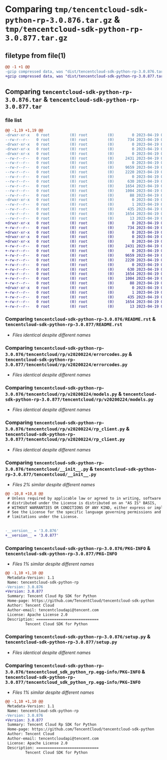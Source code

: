 # Comparing `tmp/tencentcloud-sdk-python-rp-3.0.876.tar.gz` & `tmp/tencentcloud-sdk-python-rp-3.0.877.tar.gz`

## filetype from file(1)

```diff
@@ -1 +1 @@
-gzip compressed data, was "dist/tencentcloud-sdk-python-rp-3.0.876.tar", last modified: Wed Apr 19 00:35:36 2023, max compression
+gzip compressed data, was "dist/tencentcloud-sdk-python-rp-3.0.877.tar", last modified: Wed Apr 19 09:26:59 2023, max compression
```

## Comparing `tencentcloud-sdk-python-rp-3.0.876.tar` & `tencentcloud-sdk-python-rp-3.0.877.tar`

### file list

```diff
@@ -1,19 +1,19 @@
-drwxr-xr-x   0 root         (0) root         (0)        0 2023-04-19 00:35:36.000000 tencentcloud-sdk-python-rp-3.0.876/
--rw-r--r--   0 root         (0) root         (0)      734 2023-04-19 00:35:36.000000 tencentcloud-sdk-python-rp-3.0.876/README.rst
-drwxr-xr-x   0 root         (0) root         (0)        0 2023-04-19 00:35:36.000000 tencentcloud-sdk-python-rp-3.0.876/tencentcloud/
-drwxr-xr-x   0 root         (0) root         (0)        0 2023-04-19 00:35:36.000000 tencentcloud-sdk-python-rp-3.0.876/tencentcloud/rp/
-drwxr-xr-x   0 root         (0) root         (0)        0 2023-04-19 00:35:36.000000 tencentcloud-sdk-python-rp-3.0.876/tencentcloud/rp/v20200224/
--rw-r--r--   0 root         (0) root         (0)     2431 2023-04-19 00:35:36.000000 tencentcloud-sdk-python-rp-3.0.876/tencentcloud/rp/v20200224/errorcodes.py
--rw-r--r--   0 root         (0) root         (0)        0 2023-04-19 00:35:36.000000 tencentcloud-sdk-python-rp-3.0.876/tencentcloud/rp/v20200224/__init__.py
--rw-r--r--   0 root         (0) root         (0)     9659 2023-04-19 00:35:36.000000 tencentcloud-sdk-python-rp-3.0.876/tencentcloud/rp/v20200224/models.py
--rw-r--r--   0 root         (0) root         (0)     2220 2023-04-19 00:35:36.000000 tencentcloud-sdk-python-rp-3.0.876/tencentcloud/rp/v20200224/rp_client.py
--rw-r--r--   0 root         (0) root         (0)        0 2023-04-19 00:35:36.000000 tencentcloud-sdk-python-rp-3.0.876/tencentcloud/rp/__init__.py
--rw-r--r--   0 root         (0) root         (0)      630 2023-04-19 00:35:36.000000 tencentcloud-sdk-python-rp-3.0.876/tencentcloud/__init__.py
--rw-r--r--   0 root         (0) root         (0)     1654 2023-04-19 00:35:36.000000 tencentcloud-sdk-python-rp-3.0.876/PKG-INFO
--rw-r--r--   0 root         (0) root         (0)     1004 2023-04-19 00:35:36.000000 tencentcloud-sdk-python-rp-3.0.876/setup.py
--rw-r--r--   0 root         (0) root         (0)       88 2023-04-19 00:35:36.000000 tencentcloud-sdk-python-rp-3.0.876/setup.cfg
-drwxr-xr-x   0 root         (0) root         (0)        0 2023-04-19 00:35:36.000000 tencentcloud-sdk-python-rp-3.0.876/tencentcloud_sdk_python_rp.egg-info/
--rw-r--r--   0 root         (0) root         (0)        1 2023-04-19 00:35:36.000000 tencentcloud-sdk-python-rp-3.0.876/tencentcloud_sdk_python_rp.egg-info/dependency_links.txt
--rw-r--r--   0 root         (0) root         (0)      435 2023-04-19 00:35:36.000000 tencentcloud-sdk-python-rp-3.0.876/tencentcloud_sdk_python_rp.egg-info/SOURCES.txt
--rw-r--r--   0 root         (0) root         (0)     1654 2023-04-19 00:35:36.000000 tencentcloud-sdk-python-rp-3.0.876/tencentcloud_sdk_python_rp.egg-info/PKG-INFO
--rw-r--r--   0 root         (0) root         (0)       13 2023-04-19 00:35:36.000000 tencentcloud-sdk-python-rp-3.0.876/tencentcloud_sdk_python_rp.egg-info/top_level.txt
+drwxr-xr-x   0 root         (0) root         (0)        0 2023-04-19 09:26:59.000000 tencentcloud-sdk-python-rp-3.0.877/
+-rw-r--r--   0 root         (0) root         (0)      734 2023-04-19 09:26:59.000000 tencentcloud-sdk-python-rp-3.0.877/README.rst
+drwxr-xr-x   0 root         (0) root         (0)        0 2023-04-19 09:26:59.000000 tencentcloud-sdk-python-rp-3.0.877/tencentcloud/
+drwxr-xr-x   0 root         (0) root         (0)        0 2023-04-19 09:26:59.000000 tencentcloud-sdk-python-rp-3.0.877/tencentcloud/rp/
+drwxr-xr-x   0 root         (0) root         (0)        0 2023-04-19 09:26:59.000000 tencentcloud-sdk-python-rp-3.0.877/tencentcloud/rp/v20200224/
+-rw-r--r--   0 root         (0) root         (0)     2431 2023-04-19 09:26:59.000000 tencentcloud-sdk-python-rp-3.0.877/tencentcloud/rp/v20200224/errorcodes.py
+-rw-r--r--   0 root         (0) root         (0)        0 2023-04-19 09:26:59.000000 tencentcloud-sdk-python-rp-3.0.877/tencentcloud/rp/v20200224/__init__.py
+-rw-r--r--   0 root         (0) root         (0)     9659 2023-04-19 09:26:59.000000 tencentcloud-sdk-python-rp-3.0.877/tencentcloud/rp/v20200224/models.py
+-rw-r--r--   0 root         (0) root         (0)     2220 2023-04-19 09:26:59.000000 tencentcloud-sdk-python-rp-3.0.877/tencentcloud/rp/v20200224/rp_client.py
+-rw-r--r--   0 root         (0) root         (0)        0 2023-04-19 09:26:59.000000 tencentcloud-sdk-python-rp-3.0.877/tencentcloud/rp/__init__.py
+-rw-r--r--   0 root         (0) root         (0)      630 2023-04-19 09:26:59.000000 tencentcloud-sdk-python-rp-3.0.877/tencentcloud/__init__.py
+-rw-r--r--   0 root         (0) root         (0)     1654 2023-04-19 09:26:59.000000 tencentcloud-sdk-python-rp-3.0.877/PKG-INFO
+-rw-r--r--   0 root         (0) root         (0)     1004 2023-04-19 09:26:59.000000 tencentcloud-sdk-python-rp-3.0.877/setup.py
+-rw-r--r--   0 root         (0) root         (0)       88 2023-04-19 09:26:59.000000 tencentcloud-sdk-python-rp-3.0.877/setup.cfg
+drwxr-xr-x   0 root         (0) root         (0)        0 2023-04-19 09:26:59.000000 tencentcloud-sdk-python-rp-3.0.877/tencentcloud_sdk_python_rp.egg-info/
+-rw-r--r--   0 root         (0) root         (0)        1 2023-04-19 09:26:59.000000 tencentcloud-sdk-python-rp-3.0.877/tencentcloud_sdk_python_rp.egg-info/dependency_links.txt
+-rw-r--r--   0 root         (0) root         (0)      435 2023-04-19 09:26:59.000000 tencentcloud-sdk-python-rp-3.0.877/tencentcloud_sdk_python_rp.egg-info/SOURCES.txt
+-rw-r--r--   0 root         (0) root         (0)     1654 2023-04-19 09:26:59.000000 tencentcloud-sdk-python-rp-3.0.877/tencentcloud_sdk_python_rp.egg-info/PKG-INFO
+-rw-r--r--   0 root         (0) root         (0)       13 2023-04-19 09:26:59.000000 tencentcloud-sdk-python-rp-3.0.877/tencentcloud_sdk_python_rp.egg-info/top_level.txt
```

### Comparing `tencentcloud-sdk-python-rp-3.0.876/README.rst` & `tencentcloud-sdk-python-rp-3.0.877/README.rst`

 * *Files identical despite different names*

### Comparing `tencentcloud-sdk-python-rp-3.0.876/tencentcloud/rp/v20200224/errorcodes.py` & `tencentcloud-sdk-python-rp-3.0.877/tencentcloud/rp/v20200224/errorcodes.py`

 * *Files identical despite different names*

### Comparing `tencentcloud-sdk-python-rp-3.0.876/tencentcloud/rp/v20200224/models.py` & `tencentcloud-sdk-python-rp-3.0.877/tencentcloud/rp/v20200224/models.py`

 * *Files identical despite different names*

### Comparing `tencentcloud-sdk-python-rp-3.0.876/tencentcloud/rp/v20200224/rp_client.py` & `tencentcloud-sdk-python-rp-3.0.877/tencentcloud/rp/v20200224/rp_client.py`

 * *Files identical despite different names*

### Comparing `tencentcloud-sdk-python-rp-3.0.876/tencentcloud/__init__.py` & `tencentcloud-sdk-python-rp-3.0.877/tencentcloud/__init__.py`

 * *Files 2% similar despite different names*

```diff
@@ -10,8 +10,8 @@
 # Unless required by applicable law or agreed to in writing, software
 # distributed under the License is distributed on an "AS IS" BASIS,
 # WITHOUT WARRANTIES OR CONDITIONS OF ANY KIND, either express or implied.
 # See the License for the specific language governing permissions and
 # limitations under the License.
 
 
-__version__ = '3.0.876'
+__version__ = '3.0.877'
```

### Comparing `tencentcloud-sdk-python-rp-3.0.876/PKG-INFO` & `tencentcloud-sdk-python-rp-3.0.877/PKG-INFO`

 * *Files 1% similar despite different names*

```diff
@@ -1,10 +1,10 @@
 Metadata-Version: 1.1
 Name: tencentcloud-sdk-python-rp
-Version: 3.0.876
+Version: 3.0.877
 Summary: Tencent Cloud Rp SDK for Python
 Home-page: https://github.com/TencentCloud/tencentcloud-sdk-python
 Author: Tencent Cloud
 Author-email: tencentcloudapi@tencent.com
 License: Apache License 2.0
 Description: ============================
         Tencent Cloud SDK for Python
```

### Comparing `tencentcloud-sdk-python-rp-3.0.876/setup.py` & `tencentcloud-sdk-python-rp-3.0.877/setup.py`

 * *Files identical despite different names*

### Comparing `tencentcloud-sdk-python-rp-3.0.876/tencentcloud_sdk_python_rp.egg-info/PKG-INFO` & `tencentcloud-sdk-python-rp-3.0.877/tencentcloud_sdk_python_rp.egg-info/PKG-INFO`

 * *Files 1% similar despite different names*

```diff
@@ -1,10 +1,10 @@
 Metadata-Version: 1.1
 Name: tencentcloud-sdk-python-rp
-Version: 3.0.876
+Version: 3.0.877
 Summary: Tencent Cloud Rp SDK for Python
 Home-page: https://github.com/TencentCloud/tencentcloud-sdk-python
 Author: Tencent Cloud
 Author-email: tencentcloudapi@tencent.com
 License: Apache License 2.0
 Description: ============================
         Tencent Cloud SDK for Python
```

